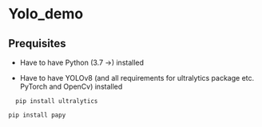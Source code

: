 # Yolo_demo

## Prequisites
- Have to have Python (3.7 ->) installed


- Have to have YOLOv8 (and all requirements for ultralytics package etc. PyTorch and OpenCv) installed
```
  pip install ultralytics
```

```
pip install papy
```

